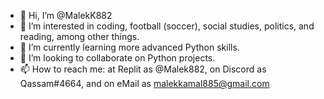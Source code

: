 - 👋 Hi, I’m @MalekK882
- 👀 I’m interested in coding, football (soccer), social studies, politics, and reading, among other things.
- 🌱 I’m currently learning more advanced Python skills.
- 💞️ I’m looking to collaborate on Python projects.
- 📫 How to reach me: at Replit as @Malek882, on Discord as Qassam#4664, and on eMail as malekkamal885@gmail.com

<!---
MalekK882/MalekK882 is a ✨ special ✨ repository because its `README.md` (this file) appears on your GitHub profile.
You can click the Preview link to take a look at your changes.
--->
